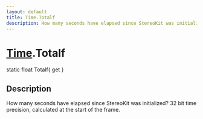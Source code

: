 ```yaml
---
layout: default
title: Time.Totalf
description: How many seconds have elapsed since StereoKit was initialized? 32 bit time precision, calculated at the start of the frame.
---
```

# [Time]({{site.url}}/Pages/StereoKit/Time.html).Totalf

<div class='signature' markdown='1'>
static float Totalf{ get }
</div>

## Description
How many seconds have elapsed since StereoKit was
initialized? 32 bit time precision, calculated at the start of the
frame.

